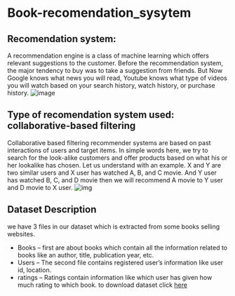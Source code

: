 # Book-recomendation_sysytem

## Recomendation system:
A recommendation engine is a class of machine learning which offers relevant suggestions to the customer.  Before the recommendation system, the major tendency to buy was to take a suggestion from friends. But Now Google knows what news you will read, Youtube knows what type of videos you will watch based on your search history, watch history, or purchase history.
![image](https://media.geeksforgeeks.org/wp-content/uploads/20200501010023/my4.png)

## Type of recomendation system used: collaborative-based filtering
Collaborative based filtering recommender systems are based on past interactions of users and target items.  In simple words here, we try to search for the look-alike customers and offer products based on what his or her lookalike has chosen. Let us understand with an example. X and Y are two similar users and X user has watched A, B, and C movie. And Y user has watched B, C, and D movie then we will recommend A movie to Y user and D movie to X user.
![img](https://cdn-gcp.marutitech.com/wp-media/2017/06/f35bf62d-recommendation-engine-1.png)

## Dataset Description
we have 3 files in our dataset which is extracted from some books selling websites.
- Books – first are about books which contain all the information related to books like an author, title, publication year, etc.
- Users – The second file contains registered user’s information like user id, location.
- ratings –  Ratings contain information like which user has given how much rating to which book.
to download dataset click [here](https://www.kaggle.com/arashnic/book-recommendation-dataset)
